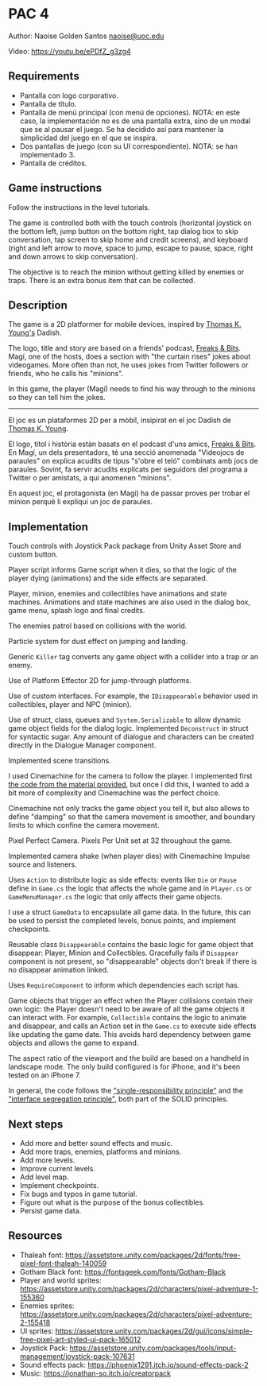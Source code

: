 # PAC 4

Author: Naoise Golden Santos <naoise@uoc.edu>

Video: https://youtu.be/ePDfZ_g3zg4

## Requirements

* Pantalla con logo corporativo.
* Pantalla de título.
* Pantalla de menú principal (con menú de opciones). NOTA: en este caso, la implementación no es de una pantalla extra, sino de un modal que se al pausar el juego. Se ha decidido así para mantener la simplicidad del juego en el que se inspira.
* Dos pantallas de juego (con su UI correspondiente). NOTA: se han implementado 3.
* Pantalla de créditos.

## Game instructions

Follow the instructions in the level tutorials.

The game is controlled both with the touch controls (horizontal joystick on the bottom left, jump button on the bottom right, tap dialog box to skip conversation, tap screen to skip home and credit screens), and keyboard (right and left arrow to move, space to jump, escape to pause, space, right and down arrows to skip conversation).

The objective is to reach the minion without getting killed by enemies or traps. There is an extra bonus item that can be collected.

## Description

The game is a 2D platformer for mobile devices, inspired by [Thomas K. Young's](http://www.thomaskyoung.com/) Dadish.

The logo, title and story are based on a friends' podcast, [Freaks & Bits](https://twitter.com/FreaksBits). Magí, one of the hosts, does a section with "the curtain rises" jokes about videogames. More often than not, he uses jokes from Twitter followers or friends, who he calls his "minions".

In this game, the player (Magí) needs to find his way through to the minions so they can tell him the jokes.

---

El joc es un plataformes 2D per a mòbil, insipirat en el joc Dadish de [Thomas K. Young](http://www.thomaskyoung.com/).

El logo, títol i història estàn basats en el podcast d'uns amics, [Freaks & Bits](https://twitter.com/FreaksBits). En Magí, un dels presentadors, té una secció anomenada "Videojocs de paraules" on explica acudits de tipus "s'obre el teló" combinats amb jocs de paraules. Sovint, fa servir acudits explicats per seguidors del programa a Twitter o per amistats, a qui anomenen "minions".

En aquest joc, el protagonista (en Magí) ha de passar proves per trobar el minion perquè li expliqui un joc de paraules.

## Implementation

Touch controls with Joystick Pack package from Unity Asset Store and custom button.

Player script informs Game script when it dies, so that the logic of the player dying (animations) and the side effects are separated.

Player, minion, enemies and collectibles have animations and state machines. Animations and state machines are also used in the dialog box, game menu, splash logo and final credits.

The enemies patrol based on collisions with the world.

Particle system for dust effect on jumping and landing.

Generic `Killer` tag converts any game object with a collider into a trap or an enemy.

Use of Platform Effector 2D for jump-through platforms.

Use of custom interfaces. For example, the `IDisappearable` behavior used in collectibles, player and NPC (minion).

Use of struct, class, queues and `System.Serializable` to allow dynamic game object fields for the dialog logic. Implemented `Deconstruct` in struct for syntactic sugar. Any amount of dialogue and characters can be created directly in the Dialogue Manager component.

Implemented scene transitions.

I used Cinemachine for the camera to follow the player. I implemented first [the code from the material provided](https://gitlab.com/uoc_vg/prog2d/ed.2021-2/modulo-2/-/blob/master/docs/Soluciones.md#reto-6), but once I did this, I wanted to add a bit more of complexity and Cinemachine was the perfect choice. 

Cinemachine not only tracks the game object you tell it, but also allows to define "damping" so that the camera movement is smoother, and boundary limits to which confine the camera movement.

Pixel Perfect Camera. Pixels Per Unit set at 32 throughout the game.

Implemented camera shake (when player dies) with Cinemachine Impulse source and listeners.

Uses `Action` to distribute logic as side effects: events like `Die` or `Pause` define in `Game.cs` the logic that affects the whole game and in `Player.cs` or `GameMenuManager.cs` the logic that only affects their game objects.

I use a struct `GameData` to encapsulate all game data. In the future, this can be used to persist the completed levels, bonus points, and implement checkpoints.

Reusable class `Disappearable` contains the basic logic for game object that disappear: Player, Minion and Collectibles. 
Gracefully fails if `Disappear` component is not present, so "disappearable" objects don't break if there is no disappear animation linked.

Uses `RequireComponent` to inform which dependencies each script has.

Game objects that trigger an effect when the Player collisions contain their own logic: the Player doesn't need to be aware of all the game objects it can interact with. For example, `Collectible` contains the logic to animate and disappear, and calls an Action set in the `Game.cs` to execute side effects like updating the game date. This avoids hard dependency between game objects and allows the game to expand.

The aspect ratio of the viewport and the build are based on a handheld in landscape mode. The only build configured is for iPhone, and it's been tested on an iPhone 7.

In general, the code follows the ["single-responsibility principle"](https://en.wikipedia.org/wiki/Single-responsibility_principle) and the ["interface segregation principle"](https://en.wikipedia.org/wiki/Interface_segregation_principle), both part of the SOLID principles.

## Next steps

* Add more and better sound effects and music.
* Add more traps, enemies, platforms and minions.
* Add more levels.
* Improve current levels.
* Add level map.
* Implement checkpoints.
* Fix bugs and typos in game tutorial.
* Figure out what is the purpose of the bonus collectibles.
* Persist game data.

## Resources

* Thaleah font: https://assetstore.unity.com/packages/2d/fonts/free-pixel-font-thaleah-140059
* Gotham Black font: https://fontsgeek.com/fonts/Gotham-Black
* Player and world sprites: https://assetstore.unity.com/packages/2d/characters/pixel-adventure-1-155360
* Enemies sprites: https://assetstore.unity.com/packages/2d/characters/pixel-adventure-2-155418
* UI sprites: https://assetstore.unity.com/packages/2d/gui/icons/simple-free-pixel-art-styled-ui-pack-165012
* Joystick Pack: https://assetstore.unity.com/packages/tools/input-management/joystick-pack-107631
* Sound effects pack: https://phoenix1291.itch.io/sound-effects-pack-2
* Music: https://jonathan-so.itch.io/creatorpack
